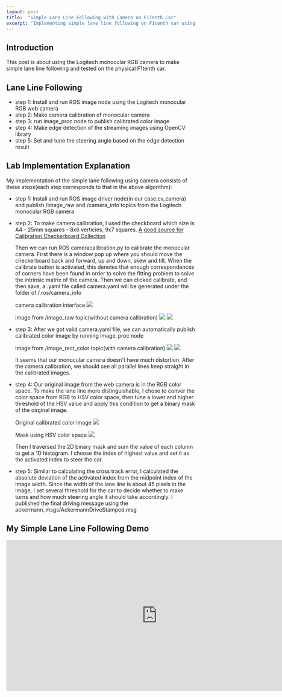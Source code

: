 ```yaml
---
layout: post
title:  "Simple Lane Line Following with Camera on F1Tenth Car"
excerpt: "Implementing simple lane line following on F1tenth car using Logitech monocular RGB camera."
---
```

## Introduction

This post is about using the Logitech monocular RGB camera to make simple lane line following and tested on the physical F1tenth car. 

## Lane Line Following
* step 1:
  Install and run ROS image node using the Logitech monocular RGB web camera
* step 2:
  Make camera calibration of monocular camera
* step 3:
  run image_proc node to publish calibrated color image
* step 4:
  Make edge detection of the streaming images using OpenCV library 
* step 5:
  Set and tune the steering angle based on the edge detection result
  

## Lab Implementation Explanation 

My implementation of the simple lane following using camera consists of these steps(each step corresponds to that in the above algorithm):

* step 1:
  Install and run ROS image driver node(in our case:cv_camera) and publish /image_raw and /camera_info topics from the Logitech monocular RGB camera
* step 2:
  To make camera calibration, I used the checkboard which size is A4 - 25mm squares - 8x6 verticies, 9x7 squares. 
  [A good source for Calibration Checkerboard Collection](https://markhedleyjones.com/projects/calibration-checkerboard-collection)

  Then we can run ROS cameracalibration.py to calibrate the monocular camera. First there is a window pop up where you should move the checkerboard back and forward, up and down, skew and tilt. When the calibrate button is activated, this denotes that enough correspondences of corners have been found in order to solve the fitting problem to solve the intrinsic matrix of the camera. Then we can clicked calibrate, and then save, a .yaml file called camera.yaml will be generated under the folder of /.ros/camera_info 

  camera calibration interface
  <img src="/myf1tenth/assets/camera_calibrate.png">

  image from /image_raw topic(without camera calibration)
  <img src="/myf1tenth/assets/camera_raw_1.png">
  <img src="/myf1tenth/assets/camera_raw_2.png">
  
* step 3:
  After we got valid camera.yaml file, we can automatically publish calibrated color image by running image_proc node 

  image from /image_rect_color topic(with camera calibration)
  <img src="/myf1tenth/assets/camera_rect_1.png">
  <img src="/myf1tenth/assets/camera_rect_2.png">

  It seems that our monocular camera doesn't have much distortion. After the camera calibration, we should see all parallel lines keep straight in the calibrated images.

* step 4:
  Our original image from the web camera is in the RGB color space. To make the lane line more distinguishable, I chose to conver the color space from RGB to HSV color space, then tune a lower and higher threshold of the HSV value and apply this condition to get a binary mask of the oirginal image.
  
  Original calibrated color image
  <img src="/myf1tenth/assets/camera_simple_lane_line_rgb.png">
  
  Mask using HSV color space
  <img src="/myf1tenth/assets/camera_simple_lane_line_mask.png">

  Then I traversed the 2D binary mask and sum the value of each column to get a 1D histogram. I choose the index of highest value and set it as the activated index to steer the car. 

* step 5:
  Similar to calculating the cross track error, I calculated the absolute deviation of the activated index from the midpoint index of the image width. Since the width of the lane line is about 45 pixels in the image, I set several threshold for the car to decide whether to make turns and how much steering angle it should take accordingly.
  I published the final driving message using the ackermann_msgs/AckermannDriveStamped.msg 


## My Simple Lane Line Following Demo

<iframe width="800" height="400" src="https://www.youtube.com/embed/2iNzl03pbv0" frameborder="0" allow="accelerometer; autoplay; clipboard-write; encrypted-media; gyroscope; picture-in-picture" allowfullscreen></iframe>


